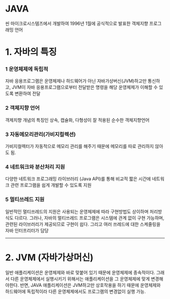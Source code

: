 # JAVA
씬 마이크로시스템즈에서 개발하여 1996년 1월에 공식적으로 발표한 객체지향 프로그래밍 언어

# 1. 자바의 특징
### 1 운영체제에 독립적
자바 응용프로그램은 운영체제나 하드웨어가 아닌 자바가상버신(JVM)하고만 통신하고, JVM이 자바 응용프로그램으로부터 전달받은 명령을 해당 운영체제가 이해할 수 있도록 변환하여 전달
### 2 객체지향 언어
객제치향 개념의 특징인 상속, 캡슐화, 다형성이 잘 적용된 순수한 객체지향언어
### 3 자동메모리관리(가비지컬렉션)
가비지컬렉터가 자동적으로 메모리 관리를 해주기 때문에 메모리를 따로 관리하지 않아도 됨.
### 4 네트워크와 분산처리 지원
다양한 네트워크 프로그래밍 라이브러리 (Java API)를 통해 비교적 짧은 시간에 네트워크 관련 프로그램을 쉽게 개발할 수 있도록 지원
### 5 멀티쓰레드 지원
일반적인 멀티쓰레드의 지원은 사용되는 운영체제에 따라 구현방법도 상이하며 처리방식도 다르다. 
그러나, 자바의 멀티쓰레드 프로그램은 시스템에 관계 없이 구현 가능하며, 관련된 라이브러리가 제공되므로 구현이 쉽다. 그리고 여러 쓰레드에 대한 스케줄링을 자바 인터프리터가 담당

---

# 2. JVM (자바가상머신)
일반 애플리케이션은 운영체제와 바로 맞붙어 있기 때문에 운영체제에 종속적이다. 그래서 다른 운영체제에서 실행시키기 위해서는 애플리케이션을 그 운영체제에 맞게 변경해야한다.
반면, JAVA 애플리케이션은 JVM하고만 상호작용을 하기 때문에 운영체제와 하드웨어에 독립적이라 다른 운영체제에서도 프로그램의 변경없이 실행 가능.
